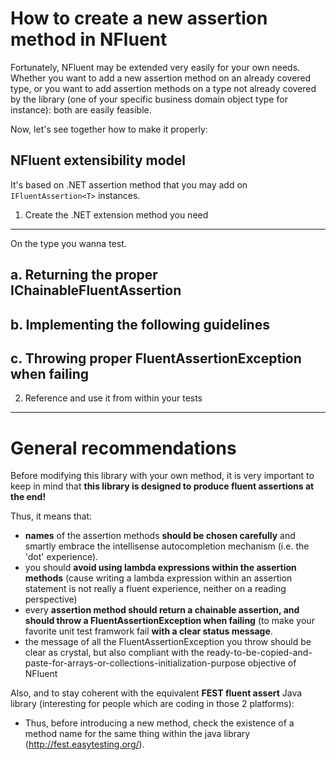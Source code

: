 How to create a new assertion method in NFluent
===============================================

Fortunately, NFluent may be extended very easily for your own needs.
Whether you want to add a new assertion method on an already covered type, 
or you want to add assertion methods on a type not already covered by the library 
(one of your specific business domain object type for instance): both are easily feasible.

Now, let's see together how to make it properly:

NFluent extensibility model
---------------------------
It's based on .NET assertion method that you may add on `IFluentAssertion<T>` instances.

1. Create the .NET extension method you need
--------------------------------------------
On the type you wanna test. 

a. Returning the proper IChainableFluentAssertion
-------------------------------------------------

b. Implementing the following guidelines
----------------------------------------

c. Throwing proper FluentAssertionException when failing
--------------------------------------------------------

2. Reference and use it from within your tests
----------------------------------------------



General recommendations
=======================

Before modifying this library with your own method, it is very important to keep in mind that
 __this library is designed to produce fluent assertions at the end!__

Thus, it means that:
+ __names__ of the assertion methods __should be chosen carefully__ and smartly embrace the intellisense autocompletion mechanism (i.e. the 'dot' experience).
+ you should __avoid using lambda expressions within the assertion methods__ (cause writing a lambda expression within an assertion statement is not really a fluent experience, neither on a reading perspective)
+ every __assertion method should return a chainable assertion, and should throw a FluentAssertionException when failing__ (to make your favorite unit test framwork fail __with a clear status message__.
+ the message of all the FluentAssertionException you throw should be clear as crystal, but also compliant with the ready-to-be-copied-and-paste-for-arrays-or-collections-initialization-purpose objective of NFluent  

Also, and to stay coherent with the equivalent **FEST fluent assert** Java library (interesting for people which are coding in those 2 platforms):
+ Thus, before introducing a new method, check the existence of a method name for the same thing within the java library (http://fest.easytesting.org/).



